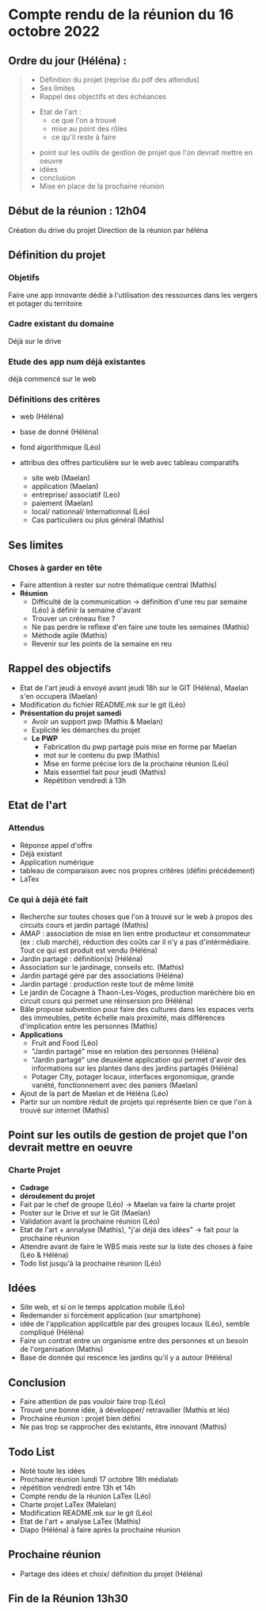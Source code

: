 # Compte rendu de la réunion du 16 octobre 2022
## Ordre du jour (Héléna) :
> - Définition du projet (reprise du pdf des attendus)
> - Ses limites
> - Rappel des objectifs et des échéances
> + Etat de l'art :
> 	- ce que l'on a trouvé
> 	- mise au point des rôles
> 	- ce qu'il reste à faire
> - point sur les outils de gestion de projet que l'on devrait mettre en oeuvre
> - idées 
> - conclusion 
> - Mise en place de la prochaine réunion


## Début de la réunion : 12h04
Création du drive du projet
Direction de la réunion par héléna

## Définition du projet
### Objetifs 
Faire une app innovante dédié à l'utilisation des ressources dans les vergers et potager du territoire 

### Cadre existant du domaine
Déjà sur le drive

### Etude des app num déjà existantes
déjà commencé sur le web

### Définitions des critères 
+ web (Héléna)
- base de donné (Héléna)
- fond algorithmique (Léo)

- attribus des offres particulière sur le web avec tableau comparatifs
	- site web (Maelan)
	- application (Maelan)
	- entreprise/ associatif (Leo)
	- paiement (Maelan)
	- local/ nationnal/ Internationnal (Léo)
	- Cas particuliers ou plus général (Mathis)


## Ses limites
### Choses à garder en tête
- Faire attention à rester sur notre thématique central (Mathis)
- __Réunion__
	- Difficulté de la communication -> définition d'une reu par semaine (Léo) à définir la semaine d'avant 
	- Trouver un créneau fixe ? 
	- Ne pas perdre le reflexe d'en faire une toute les semaines (Mathis)
	- Méthode agile (Mathis)
	- Revenir sur les points de la semaine en reu

## Rappel des objectifs
- Etat de l'art jeudi à envoyé avant jeudi 18h sur le GIT (Héléna), Maelan s'en occupera (Maelan)
- Modification du fichier README.mk  sur le git (Léo)
- __Présentation du projet samedi__
	- Avoir un support pwp (Mathis & Maelan)
	- Explicité les démarches du projet
	- __Le PWP__
		- Fabrication du pwp partagé puis mise en forme par Maelan
		- mot sur le contenu du pwp (Mathis)
		- Mise en forme précise lors de la prochaine réunion (Léo)
		- Mais essentiel fait pour jeudi (Mathis)
		- Répétition vendredi à 13h

## Etat de l'art
### Attendus
- Réponse appel d'offre
- Déjà existant
- Application numérique
- tableau de comparaison avec nos propres critères (défini précédement)
- LaTex

### Ce qui à déjà été fait
- Recherche sur toutes choses que l'on à trouvé sur le web à propos des circuits cours et jardin partagé (Mathis)
- AMAP : association de mise en lien entre producteur et consommateur (ex : club marché), réduction des coûts car il n'y a pas d'intérmédiaire. Tout ce qui est produit est vendu (Héléna)
- Jardin partagé : définition(s) (Héléna)
- Association sur le jardinage, conseils etc. (Mathis)
- Jardin partagé géré par des associations (Héléna)
- Jardin partagé : production reste tout de même limité
- Le jardin de Cocagne à Thaon-Les-Voges, production maréchère bio en circuit cours qui permet une réinsersion pro (Héléna)
- Bâle propose subvention pour faire des cultures dans les espaces verts des immeubles, petite échelle mais proximité, mais différences d'implication entre les personnes (Mathis)
- __Applications__
	- Fruit and Food (Léo)
	- "Jardin partagé" mise en relation des personnes (Héléna)
	- "Jardin partagé" une deuxième application qui permet d'avoir des informations sur les plantes dans des jardins partagés (Héléna)
	- Potager City, potager locaux, interfaces ergonomique, grande variété, fonctionnement avec des paniers (Maelan)
- Ajout de la part de Maelan et de Héléna (Léo)
- Partir sur un nombre réduit de projets qui représente bien ce que l'on à trouvé sur internet (Mathis)

## Point sur les outils de gestion de projet que l'on devrait mettre en oeuvre
### Charte Projet 
- __Cadrage__ 
- __déroulement du projet__ 
- Fait par le chef de groupe (Léo) -> Maelan va faire la charte projet
- Poster sur le Drive et sur le Git (Maelan)
- Validation avant la prochaine réunion (Léo)
- Etat de l'art + annalyse (Mathis), "j'ai déjà des idées" -> fait pour la prochaine réunion
- Attendre avant de faire le WBS mais reste sur la liste des choses à faire (Léo & Héléna)
- Todo list jusqu'à la prochaine réunion (Léo)

## Idées
- Site web, et si on le temps applcation mobile (Léo)
- Redemander si forcément application (sur smartphone)
- idée de l'application applicatble par des groupes locaux (Léo), semble compliqué (Héléna)
- Faire un contrat entre un organisme entre des personnes et un besoin de l'organisation (Mathis)
- Base de donnée qui rescence les jardins qu'il y a autour (Héléna)

## Conclusion
- Faire attention de pas vouloir faire trop (Léo)
- Trouvé une bonne idée, à développer/ retravailler (Mathis et léo)
- Prochaine réunion : projet bien défini
- Ne pas trop se rapprocher des existants, être innovant (Mathis)

## Todo List
- Noté toute les idées 
- Prochaine réunion lundi 17 octobre 18h médialab
- répétition vendredi entre 13h et 14h
- Compte rendu de la réunion LaTex (Léo) 
- Charte projet LaTex (Malelan)
- Modification README.mk sur le git (Léo)
- Etat de l'art + analyse LaTex (Mathis)
- Diapo (Héléna) à faire après la prochaine réunion

## Prochaine réunion
- Partage des idées et choix/ définition du projet (Héléna)

## Fin de la Réunion 13h30